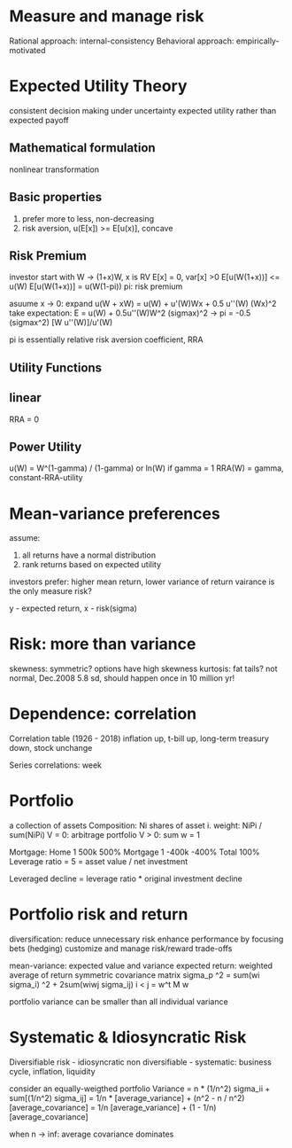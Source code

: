 # Measure and manage risk
Rational approach: internal-consistency
Behavioral approach: empirically-motivated

# Expected Utility Theory
consistent decision making under uncertainty
expected utility rather than expected payoff

## Mathematical formulation
nonlinear transformation

## Basic properties
1. prefer more to less, non-decreasing
2. risk aversion, u(E[x]) >= E[u(x)], concave

## Risk Premium
investor start with W -> (1+x)W, x is RV
E[x] = 0, var[x] >0
E[u(W(1+x))] <= u(W)
E[u(W(1+x))] = u(W(1-pi))
pi: risk premium

asuume x -> 0:
expand u(W + xW) = u(W) + u'(W)Wx + 0.5 u''(W) (Wx)^2
take expectation: 
E = u(W) + 0.5u''(W)W^2 (sigmax)^2
-> pi = -0.5 (sigmax^2) [W u''(W)]/u'(W)  

pi is essentially relative risk aversion coefficient, RRA


## Utility Functions
## linear
RRA = 0
## Power Utility 
u(W) = W^(1-gamma) / (1-gamma) or ln(W) if gamma = 1
RRA(W) = gamma, constant-RRA-utility

# Mean-variance preferences
assume:
1. all returns have a normal distribution
2. rank returns based on expected utility

investors prefer: higher mean return, lower variance of return
vairance is the only measure risk?

y - expected return, x - risk(sigma)

# Risk: more than variance
skewness: symmetric? options have high skewness
kurtosis: fat tails? not normal, Dec.2008 5.8 sd, should happen once in 10 million yr!

# Dependence: correlation
Correlation table (1926 - 2018)
inflation up, t-bill up, long-term treasury down, stock unchange

Series correlations: week

# Portfolio
a collection of assets
Composition: Ni shares of asset i. weight: NiPi / sum(NiPi) 
V = 0: arbitrage portfolio
V > 0: sum w = 1

Mortgage:
Home     1  500k  500%
Mortgage 1 -400k -400%
Total             100%
Leverage ratio = 5 = asset value / net investment

Leveraged decline = leverage ratio * original investment decline

# Portfolio risk and return
diversification: reduce unnecessary risk
enhance performance by focusing bets (hedging)
customize and manage risk/reward trade-offs

mean-variance: expected value and variance
expected return: weighted average of return 
symmetric covariance matrix
sigma_p ^2 = sum(wi sigma_i) ^2 + 2sum(wiwj sigma_ij)   i < j
        = w^t M w

portfolio variance can be smaller than all individual variance
# Systematic & Idiosyncratic Risk
Diversifiable risk - idiosyncratic
non diversifiable - systematic: business cycle, inflation, liquidity

consider an equally-weigthed portfolio
Variance = n * (1/n^2) sigma_ii + sum[(1/n^2) sigma_ij]
         = 1/n * [average_variance] + (n^2 - n / n^2) [average_covariance]
         = 1/n [average_variance] + (1 - 1/n) [average_covariance]

when n -> inf: average covariance dominates
